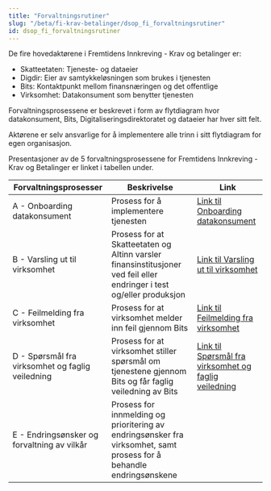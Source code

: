 ```yaml
---
title: "Forvaltningsrutiner"
slug: "/beta/fi-krav-betalinger/dsop_fi_forvaltningsrutiner"
id: dsop_fi_forvaltningsrutiner
---
```


De fire hovedaktørene i Fremtidens Innkreving - Krav og betalinger er:
- Skatteetaten: Tjeneste- og dataeier
- Digdir: Eier av samtykkeløsningen som brukes i tjenesten
- Bits: Kontaktpunkt mellom finansnæringen og det offentlige
- Virksomhet: Datakonsument som benytter tjenesten

Forvaltningsprosessene er beskrevet i form av flytdiagram hvor datakonsument, Bits, Digitaliseringsdirektoratet og
dataeier har hver sitt felt.

Aktørene er selv ansvarlige for å implementere alle trinn i sitt flytdiagram for egen organisasjon.

Presentasjoner av de 5 forvaltningsprosessene for Fremtidens Innkreving - Krav og Betalinger er linket i tabellen under.

| Forvaltningsprosesser | Beskrivelse | Link |
| -------------------------------------------------- | ------------------------------------------------------------------------------------------------------------------------------------------------------------------------------------------- | --------------------------------------------------------------------------------------------------------------- |
| A - Onboarding datakonsument | Prosess for å implementere tjenesten | [Link til Onboarding datakonsument](/assets/FI-A-Onboarding_datakonsument.pdf) |
| B - Varsling ut til virksomhet | Prosess for at Skatteetaten og Altinn varsler finansinstitusjoner ved feil eller endringer i test og/eller produksjon | [Link til Varsling ut til virksomhet](/assets/FI-B-Varsling.pdf) |
| C - Feilmelding fra virksomhet | Prosess for at virksomhet melder inn feil gjennom Bits | [Link til Feilmelding fra virksomhet](/assets/FI-C-Feilhåndtering.pdf) |
| D - Spørsmål fra virksomhet og faglig veiledning | Prosess for at virksomhet stiller spørsmål om tjenestene gjennom Bits og får faglig veiledning av Bits | [Link til Spørsmål fra virksomhet og faglig veiledning](/assets/FI-D-Spørsmålhåndtering.pdf) |
| E - Endringsønsker og forvaltning av vilkår | Prosess for innmelding og prioritering av endringsønsker fra virksomhet, samt prosess for å behandle endringsønskene 